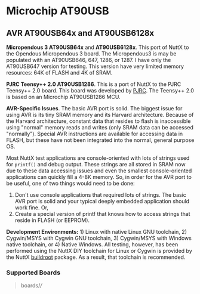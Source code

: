 Microchip AT90USB
=================

AVR AT90USB64x and AT90USB6128x
-------------------------------

**Micropendous 3 AT90USB64x** and **AT90USB6128x**. This port of NuttX
to the Opendous Micropendous 3 board. The Micropendous3 is may be
populated with an AT90USB646, 647, 1286, or 1287. I have only the
AT90USB647 version for testing. This version have very limited memory
resources: 64K of FLASH and 4K of SRAM.

**PJRC Teensy++ 2.0 AT90USB1286**. This is a port of NuttX to the PJRC
Teensy++ 2.0 board. This board was developed by
[PJRC](http://pjrc.com/teensy/). The Teensy++ 2.0 is based on an
Microchip AT90USB1286 MCU.

**AVR-Specific Issues**. The basic AVR port is solid. The biggest issue
for using AVR is its tiny SRAM memory and its Harvard architecture.
Because of the Harvard architecture, constant data that resides to flash
is inaccessible using \"normal\" memory reads and writes (only SRAM data
can be accessed \"normally\"). Special AVR instructions are available
for accessing data in FLASH, but these have not been integrated into the
normal, general purpose OS.

Most NuttX test applications are console-oriented with lots of strings
used for `printf()` and debug output. These strings are all stored in
SRAM now due to these data accessing issues and even the smallest
console-oriented applications can quickly fill a 4-8K memory. So, in
order for the AVR port to be useful, one of two things would need to be
done:

1.  Don\'t use console applications that required lots of strings. The
    basic AVR port is solid and your typical deeply embedded application
    should work fine. Or,
2.  Create a special version of printf that knows how to access strings
    that reside in FLASH (or EEPROM).

**Development Environments:** 1) Linux with native Linux GNU toolchain,
2) Cygwin/MSYS with Cygwin GNU toolchain, 3) Cygwin/MSYS with Windows
native toolchain, or 4) Native Windows. All testing, however, has been
performed using the NuttX DIY toolchain for Linux or Cygwin is provided
by the NuttX
[buildroot](https://bitbucket.org/nuttx/buildroot/downloads/) package.
As a result, that toolchain is recommended.

### Supported Boards

> boards/*/*
